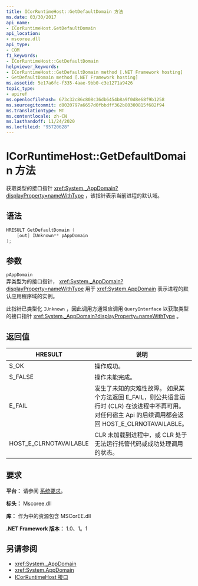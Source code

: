 ```yaml
---
title: ICorRuntimeHost::GetDefaultDomain 方法
ms.date: 03/30/2017
api_name:
- ICorRuntimeHost.GetDefaultDomain
api_location:
- mscoree.dll
api_type:
- COM
f1_keywords:
- ICorRuntimeHost::GetDefaultDomain
helpviewer_keywords:
- ICorRuntimeHost::GetDefaultDomain method [.NET Framework hosting]
- GetDefaultDomain method [.NET Framework hosting]
ms.assetid: 5e17a6fc-f335-4aae-9bb0-c3e1271a9426
topic_type:
- apiref
ms.openlocfilehash: 673c32c86c808c36db6454b8a9f0d8e68f9b1258
ms.sourcegitcommit: d8020797a6657d0fbbdff362b80300815f682f94
ms.translationtype: MT
ms.contentlocale: zh-CN
ms.lasthandoff: 11/24/2020
ms.locfileid: "95720628"
---
```

# <a name="icorruntimehostgetdefaultdomain-method"></a>ICorRuntimeHost::GetDefaultDomain 方法

获取类型的接口指针 <xref:System._AppDomain?displayProperty=nameWithType> ，该指针表示当前进程的默认域。  
  
## <a name="syntax"></a>语法  
  
```cpp  
HRESULT GetDefaultDomain (  
    [out] IUnknown** pAppDomain  
);  
```  
  
## <a name="parameters"></a>参数  

 `pAppDomain`  
 弄类型为的接口指针， <xref:System._AppDomain?displayProperty=nameWithType> 用于 <xref:System.AppDomain> 表示进程的默认应用程序域的实例。  
  
 此指针已类型化 `IUnknown` ，因此调用方通常应调用 `QueryInterface` 以获取类型的接口指针 <xref:System._AppDomain?displayProperty=nameWithType> 。  
  
## <a name="return-value"></a>返回值  
  
|HRESULT|说明|  
|-------------|-----------------|  
|S_OK|操作成功。|  
|S_FALSE|操作未能完成。|  
|E_FAIL|发生了未知的灾难性故障。 如果某个方法返回 E_FAIL，则公共语言运行时 (CLR) 在该进程中不再可用。 对任何宿主 Api 的后续调用都会返回 HOST_E_CLRNOTAVAILABLE。|  
|HOST_E_CLRNOTAVAILABLE|CLR 未加载到进程中，或 CLR 处于无法运行托管代码或成功处理调用的状态。|  
  
## <a name="requirements"></a>要求  

 **平台：** 请参阅 [系统要求](../../get-started/system-requirements.md)。  
  
 **标头：** Mscoree.dll  
  
 **库：** 作为中的资源包含 MSCorEE.dll  
  
 **.NET Framework 版本：** 1.0、1。1  
  
## <a name="see-also"></a>另请参阅

- <xref:System._AppDomain>
- <xref:System.AppDomain>
- [ICorRuntimeHost 接口](icorruntimehost-interface.md)
